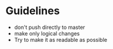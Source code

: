 # Guidelines

- don't push directly to master
- make only logical changes
- Try to make it as readable as possible
